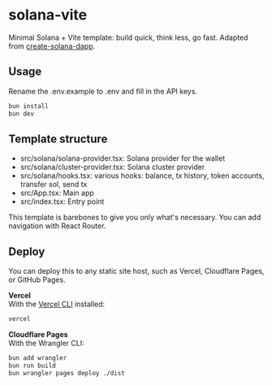 # solana-vite
Minimal Solana + Vite template: build quick, think less, go fast. Adapted from [create-solana-dapp](https://github.com/solana-developers/create-solana-dapp).

## Usage
Rename the .env.example to .env and fill in the API keys.

```bash
bun install
bun dev
```
## Template structure
- src/solana/solana-provider.tsx: Solana provider for the wallet
- src/solana/cluster-provider.tsx: Solana cluster provider
- src/solana/hooks.tsx: various hooks: balance, tx history, token accounts, transfer sol, send tx
- src/App.tsx: Main app
- src/index.tsx: Entry point

This template is barebones to give you only what's necessary. You can add navigation with React Router.

## Deploy
You can deploy this to any static site host, such as Vercel, Cloudflare Pages, or GitHub Pages.

**Vercel**  
With the [Vercel CLI](https://vercel.com/docs/cli) installed:
```bash
vercel
```

**Cloudflare Pages**  
With the Wrangler CLI:
```bash
bun add wrangler
bun run build
bun wrangler pages deploy ./dist
```
